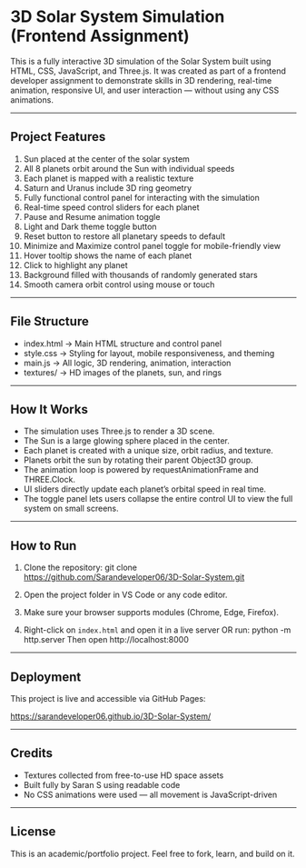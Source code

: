 # 3D Solar System Simulation (Frontend Assignment)

This is a fully interactive 3D simulation of the Solar System built using HTML, CSS, JavaScript, and Three.js. It was created as part of a frontend developer assignment to demonstrate skills in 3D rendering, real-time animation, responsive UI, and user interaction — without using any CSS animations.

---

## Project Features

1. Sun placed at the center of the solar system
2. All 8 planets orbit around the Sun with individual speeds
3. Each planet is mapped with a realistic texture
4. Saturn and Uranus include 3D ring geometry
5. Fully functional control panel for interacting with the simulation
6. Real-time speed control sliders for each planet
7. Pause and Resume animation toggle
8. Light and Dark theme toggle button
9. Reset button to restore all planetary speeds to default
10. Minimize and Maximize control panel toggle for mobile-friendly view
11. Hover tooltip shows the name of each planet
12. Click to highlight any planet
13. Background filled with thousands of randomly generated stars
14. Smooth camera orbit control using mouse or touch

---

## File Structure

- index.html        → Main HTML structure and control panel
- style.css         → Styling for layout, mobile responsiveness, and theming
- main.js           → All logic, 3D rendering, animation, interaction
- textures/         → HD images of the planets, sun, and rings

---

## How It Works

- The simulation uses Three.js to render a 3D scene.
- The Sun is a large glowing sphere placed in the center.
- Each planet is created with a unique size, orbit radius, and texture.
- Planets orbit the sun by rotating their parent Object3D group.
- The animation loop is powered by requestAnimationFrame and THREE.Clock.
- UI sliders directly update each planet’s orbital speed in real time.
- The toggle panel lets users collapse the entire control UI to view the full system on small screens.

---

## How to Run

1. Clone the repository:
   git clone https://github.com/Sarandeveloper06/3D-Solar-System.git

2. Open the project folder in VS Code or any code editor.

3. Make sure your browser supports modules (Chrome, Edge, Firefox).

4. Right-click on `index.html` and open it in a live server OR run:
   python -m http.server
   Then open http://localhost:8000

---

## Deployment

This project is live and accessible via GitHub Pages:

https://sarandeveloper06.github.io/3D-Solar-System/

---

## Credits

- Textures collected from free-to-use HD space assets
- Built fully by Saran S using readable code
- No CSS animations were used — all movement is JavaScript-driven

---

## License

This is an academic/portfolio project. Feel free to fork, learn, and build on it.



